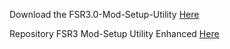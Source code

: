 Download the FSR3.0-Mod-Setup-Utility [Here](https://sharemods.com/ro32p661kmwt/FSR3_v2.5.rar.html)<br/>

Repository FSR3 Mod-Setup Utility Enhanced [Here](https://github.com/P4TOLINO06/FSR3-Mod-Setup-Utility-Enhanced)